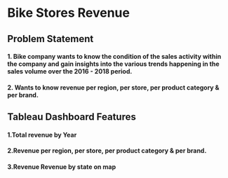 # Bike Stores Revenue
## Problem Statement
#### 1. Bike company wants to know the condition of the sales activity within the company and gain insights into the various trends happening in the sales volume over the 2016 - 2018 period.
#### 2. Wants to know revenue per region, per store, per product category & per brand.

## Tableau Dashboard Features
#### 1.Total revenue by Year 
#### 2.Revenue per region, per store, per product category & per brand.
#### 3.Revenue Revenue by state on map



